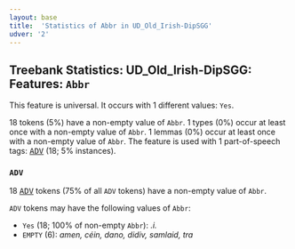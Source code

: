 ```yaml
---
layout: base
title:  'Statistics of Abbr in UD_Old_Irish-DipSGG'
udver: '2'
---
```


## Treebank Statistics: UD_Old_Irish-DipSGG: Features: `Abbr`

This feature is universal.
It occurs with 1 different values: `Yes`.

18 tokens (5%) have a non-empty value of `Abbr`.
1 types (0%) occur at least once with a non-empty value of `Abbr`.
1 lemmas (0%) occur at least once with a non-empty value of `Abbr`.
The feature is used with 1 part-of-speech tags: <tt><a href="sga_dipsgg-pos-ADV.html">ADV</a></tt> (18; 5% instances).

### `ADV`

18 <tt><a href="sga_dipsgg-pos-ADV.html">ADV</a></tt> tokens (75% of all `ADV` tokens) have a non-empty value of `Abbr`.

`ADV` tokens may have the following values of `Abbr`:

* `Yes` (18; 100% of non-empty `Abbr`): <em>.i.</em>
* `EMPTY` (6): <em>amen, céin, dano, didiv, samlaid, tra</em>

